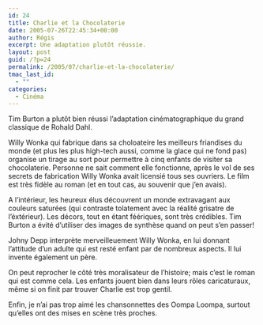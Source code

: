 ```yaml
---
id: 24
title: Charlie et la Chocolaterie
date: 2005-07-26T22:45:34+00:00
author: Régis
excerpt: Une adaptation plutôt réussie.
layout: post
guid: /?p=24
permalink: /2005/07/charlie-et-la-chocolaterie/
tmac_last_id:
  - ""
categories:
  - Cinéma
---
```

Tim Burton a plutôt bien réussi l&rsquo;adaptation cinématographique du grand classique de Rohald Dahl. 

Willy Wonka qui fabrique dans sa choloateire les meilleurs friandises du monde (et plus les plus high-tech aussi, comme la glace qui ne fond pas) organise un tirage au sort pour permettre à cinq enfants de visiter sa chocolaterie. Personne ne sait comment elle fonctionne, après le vol de ses secrets de fabrication Willy Wonka avait licensié tous ses ouvriers. Le film est très fidèle au roman (et en tout cas, au souvenir que j&rsquo;en avais).

A l&rsquo;intérieur, les heureux élus découvrent un monde extravagant aux couleurs saturées (qui contraste tolatement avec la réalité grisatre de l&rsquo;éxtérieur). Les décors, tout en étant féériques, sont très crédibles. Tim Burton a évité d&rsquo;utiliser des images de synthèse quand on peut s&rsquo;en passer!

Johny Depp interprète merveilleuement Willy Wonka, en lui donnant l&rsquo;attitude d&rsquo;un adulte qui est resté enfant par de nombreux aspects. Il lui invente également un père.

On peut reprocher le côté très moralisateur de l&rsquo;histoire; mais c&rsquo;est le roman qui est comme cela. Les enfants jouent bien dans leurs rôles caricaturaux, même si on finit par trouver Charlie est trop gentil.

Enfin, je n&rsquo;ai pas trop aimé les chansonnettes des Oompa Loompa, surtout qu&rsquo;elles ont des mises en scène très proches.